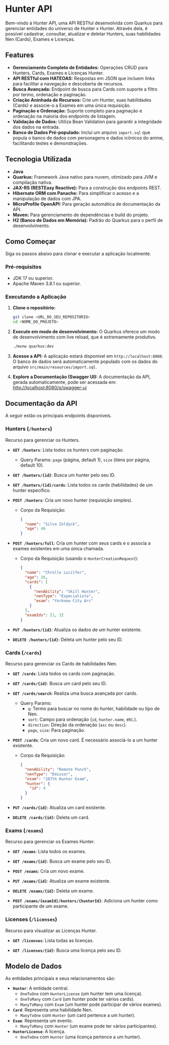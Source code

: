 # Hunter API

Bem-vindo à Hunter API, uma API RESTful desenvolvida com Quarkus para gerenciar entidades do universo de Hunter x Hunter. Através dela, é possível cadastrar, consultar, atualizar e deletar Hunters, suas habilidades Nen (Cards), Exames e Licenças.

## Features

  * **Gerenciamento Completo de Entidades:** Operações CRUD para Hunters, Cards, Exames e Licenças Hunter.
  * **API RESTful com HATEOAS:** Respostas em JSON que incluem links para facilitar a navegação e descoberta de recursos.
  * **Busca Avançada:** Endpoint de busca para Cards com suporte a filtro por termo, ordenação e paginação.
  * **Criação Aninhada de Recursos:** Crie um Hunter, suas habilidades (Cards) e associe-o a Exames em uma única requisição.
  * **Paginação e Ordenação:** Suporte completo para paginação e ordenação na maioria dos endpoints de listagem.
  * **Validação de Dados:** Utiliza Bean Validation para garantir a integridade dos dados na entrada.
  * **Banco de Dados Pré-populado:** Inclui um arquivo `import.sql` que popula o banco de dados com personagens e dados icônicos do anime, facilitando testes e demonstrações.

## Tecnologia Utilizada

  * **Java**
  * **Quarkus:** Framework Java nativo para nuvem, otimizado para JVM e compilação nativa.
  * **JAX-RS (RESTEasy Reactive):** Para a construção dos endpoints REST.
  * **Hibernate ORM com Panache:** Para simplificar o acesso e a manipulação de dados com JPA.
  * **MicroProfile OpenAPI:** Para geração automática de documentação da API.
  * **Maven:** Para gerenciamento de dependências e build do projeto.
  * **H2 (Banco de Dados em Memória):** Padrão do Quarkus para o perfil de desenvolvimento.

## Como Começar

Siga os passos abaixo para clonar e executar a aplicação localmente.

### Pré-requisitos

  * JDK 17 ou superior.
  * Apache Maven 3.8.1 ou superior.

### Executando a Aplicação

1.  **Clone o repositório:**

    ```bash
    git clone <URL_DO_SEU_REPOSITORIO>
    cd <NOME_DO_PROJETO>
    ```

2.  **Execute em modo de desenvolvimento:**
    O Quarkus oferece um modo de desenvolvimento com live reload, que é extremamente produtivo.

    ```bash
    ./mvnw quarkus:dev
    ```

3.  **Acesse a API:**
    A aplicação estará disponível em `http://localhost:8080`. O banco de dados será automaticamente populado com os dados do arquivo `src/main/resources/import.sql`.

4.  **Explore a Documentação (Swagger UI):**
    A documentação da API, gerada automaticamente, pode ser acessada em:
    [http://localhost:8080/q/swagger-ui](https://www.google.com/search?q=http://localhost:8080/q/swagger-ui)

## Documentação da API

A seguir estão os principais endpoints disponíveis.

### Hunters (`/hunters`)

Recurso para gerenciar os Hunters.

  * **`GET /hunters`**: Lista todos os hunters com paginação.

      * Query Params: `page` (página, default 1), `size` (itens por página, default 10).

  * **`GET /hunters/{id}`**: Busca um hunter pelo seu ID.

  * **`GET /hunters/{id}/cards`**: Lista todos os cards (habilidades) de um hunter específico.

  * **`POST /hunters`**: Cria um novo hunter (requisição simples).

      * Corpo da Requisição:
        ```json
        {
          "name": "Silva Zoldyck",
          "age": 46
        }
        ```

  * **`POST /hunters/full`**: Cria um hunter com seus cards e o associa a exames existentes em uma única chamada.

      * Corpo da Requisição (usando o `HunterCreationRequest`):
        ```json
        {
          "name": "Chrollo Lucilfer",
          "age": 26,
          "cards": [
            {
              "nenAbility": "Skill Hunter",
              "nenType": "Especialista",
              "exam": "Yorknew City Arc"
            }
          ],
          "examIds": [1, 3]
        }
        ```

  * **`PUT /hunters/{id}`**: Atualiza os dados de um hunter existente.

  * **`DELETE /hunters/{id}`**: Deleta um hunter pelo seu ID.

### Cards (`/cards`)

Recurso para gerenciar os Cards de habilidades Nen.

  * **`GET /cards`**: Lista todos os cards com paginação.

  * **`GET /cards/{id}`**: Busca um card pelo seu ID.

  * **`GET /cards/search`**: Realiza uma busca avançada por cards.

      * Query Params:
          * `q`: Termo para buscar no nome do hunter, habilidade ou tipo de Nen.
          * `sort`: Campo para ordenação (`id`, `hunter.name`, etc.).
          * `direction`: Direção da ordenação (`asc` ou `desc`).
          * `page`, `size`: Para paginação.

  * **`POST /cards`**: Cria um novo card. É necessário associá-lo a um hunter existente.

      * Corpo da Requisição:
        ```json
        {
          "nenAbility": "Remote Punch",
          "nenType": "Emissor",
          "exam": "287th Hunter Exam",
          "hunter": {
            "id": 4
          }
        }
        ```

  * **`PUT /cards/{id}`**: Atualiza um card existente.

  * **`DELETE /cards/{id}`**: Deleta um card.

### Exams (`/exams`)

Recurso para gerenciar os Exames Hunter.

  * **`GET /exams`**: Lista todos os exames.

  * **`GET /exams/{id}`**: Busca um exame pelo seu ID.

  * **`POST /exams`**: Cria um novo exame.

  * **`PUT /exams/{id}`**: Atualiza um exame existente.

  * **`DELETE /exams/{id}`**: Deleta um exame.

  * **`POST /exams/{examId}/hunters/{hunterId}`**: Adiciona um hunter como participante de um exame.

### Licenses (`/licenses`)

Recurso para visualizar as Licenças Hunter.

  * **`GET /licenses`**: Lista todas as licenças.

  * **`GET /licenses/{id}`**: Busca uma licença pelo seu ID.

## Modelo de Dados

As entidades principais e seus relacionamentos são:

  * **`Hunter`**: A entidade central.
      * `OneToOne` com `HunterLicense` (um hunter tem uma licença).
      * `OneToMany` com `Card` (um hunter pode ter vários cards).
      * `ManyToMany` com `Exam` (um hunter pode participar de vários exames).
  * **`Card`**: Representa uma habilidade Nen.
      * `ManyToOne` com `Hunter` (um card pertence a um hunter).
  * **`Exam`**: Representa um evento.
      * `ManyToMany` com `Hunter` (um exame pode ter vários participantes).
  * **`HunterLicense`**: A licença.
      * `OneToOne` com `Hunter` (uma licença pertence a um hunter).

